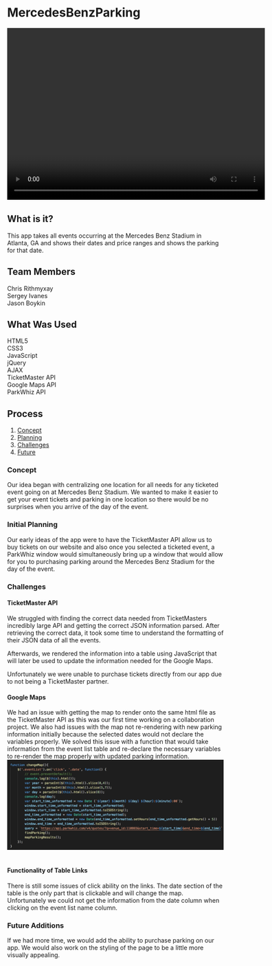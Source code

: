 # MercedesBenzParking

<video width="600" height="400">
  <source src="/images/demo.mp4" type="video/mp4">
  
</video>

<h2>What is it?</h2>
This app takes all events occurring at the Mercedes Benz Stadium in Atlanta, GA and shows their dates and price ranges and shows the parking for that date.

<h2>Team Members</h2>
Chris Rithmyxay<br>
Sergey Ivanes<br>
Jason Boykin

<h2>What Was Used</h2>
HTML5<br>
CSS3<br>
JavaScript<br>
jQuery<br>
AJAX<br>
TicketMaster API<br>
Google Maps API<br>
ParkWhiz API<br>

<h2>Process</h2>
<ol>
  <li><a href="#concept">Concept</a></li>
  <li><a href="#planning">Planning</a></li>
  <li><a href="#challenges">Challenges</a></li>
  <li><a href="#future">Future</a></li>
 </ol>
 
<h3 class="concept">Concept</h3>
Our idea began with centralizing one location for all needs for any ticketed event going on at Mercedes Benz Stadium. We wanted to make it easier to get your event tickets and parking in one location so there would be no surprises when you arrive of the day of the event. 

<h3 class="planning">Initial Planning</h3>
Our early ideas of the app were to have the TicketMaster API allow us to buy tickets on our website and also once you selected a ticketed event, a ParkWhiz window would simultaneously bring up a window that would allow for you to purchasing parking around the Mercedes Benz Stadium for the day of the event.


<h3 class="challenges">Challenges</h3>
<h4>TicketMaster API</h4>
  <p>
    We struggled with finding the correct data needed from TicketMasters incredibly large API and getting the correct JSON information parsed.
    After retrieving the correct data, it took some time to understand the formatting of their JSON data of all the events. 
  </p>
  <p>
    Afterwards, we rendered the information into a table using JavaScript that will later be used to update the information       needed for the Google Maps.
  </p>
  <p>
    Unfortunately we were unable to purchase tickets directly from our app due to not being a TicketMaster partner. 
  </p>
<h4>Google Maps</h4>
  <p>
  We had an issue with getting the map to render onto the same html file as the TicketMaster API as this was our first time working on a collaboration project. We also had issues with the map not re-rendering with new parking information initially because the selected dates would not declare the variables properly. We solved this issue with a function that would take information from the event list table and re-declare the necessary variables to re-render the map properly with updated parking information.
  <img src="/images/code.png">
  </p>
<h4>Functionality of Table Links</h4>
  <p>
  There is still some issues of click ability on the links. The date section of the table is the only part that is clickable and will change the map. Unfortunately we could not get the information from the date column when clicking on the event list name column. 
  </p>
<h3 class="future">Future Additions</h3>
  <p>
   If we had more time, we would add the ability to purchase parking on our app. We would also work on the styling of the page to be a little more visually appealing. 
  </p>

